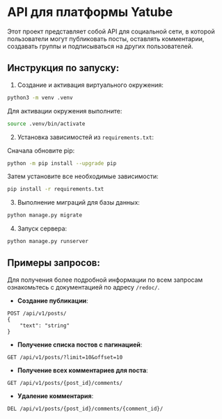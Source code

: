 # API для платформы Yatube
Этот проект представляет собой API для социальной сети, в которой пользователи могут публиковать посты, оставлять комментарии, создавать группы и подписываться на других пользователей.

## Инструкция по запуску:

1. Создание и активация виртуального окружения:

```bash
python3 -m venv .venv
```

Для активации окружения выполните:

```bash
source .venv/bin/activate
```

2. Установка зависимостей из `requirements.txt`:

Сначала обновите pip:

```bash
python -m pip install --upgrade pip
```

Затем установите все необходимые зависимости:

```bash
pip install -r requirements.txt
```

3. Выполнение миграций для базы данных:

```bash
python manage.py migrate
```

4. Запуск сервера:

```bash
python manage.py runserver
```

## Примеры запросов:
Для получения более подробной информации по всем запросам ознакомьтесь с документацией по адресу `/redoc/`.

- **Создание публикации**:

```http
POST /api/v1/posts/
{
    "text": "string"
}
```

- **Получение списка постов с пагинацией**:

```http
GET /api/v1/posts/?limit=10&offset=10
```

- **Получение всех комментариев для поста**:

```http
GET /api/v1/posts/{post_id}/comments/
```

- **Удаление комментария**:

```http
DEL /api/v1/posts/{post_id}/comments/{comment_id}/
```

